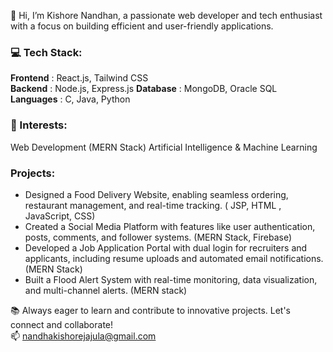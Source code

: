 👋 Hi, I’m Kishore Nandhan, a passionate web developer and tech enthusiast with a focus on building efficient and user-friendly applications.

### 💻 Tech Stack:
<strong>Frontend</strong> : React.js, Tailwind CSS <br/>
<strong>Backend</strong> : Node.js, Express.js
<strong>Database</strong> : MongoDB, Oracle SQL
<strong>Languages</strong> : C, Java, Python

### 🌟 Interests:
Web Development (MERN Stack)
Artificial Intelligence & Machine Learning

### Projects:
- Designed a Food Delivery Website, enabling seamless ordering, restaurant management, and real-time tracking. ( JSP, HTML , JavaScript, CSS)
- Created a Social Media Platform with features like user authentication, posts, comments, and follower systems. (MERN Stack, Firebase)
- Developed a Job Application Portal with dual login for recruiters and applicants, including resume uploads and automated email notifications. (MERN Stack)
- Built a Flood Alert System with real-time monitoring, data visualization, and multi-channel alerts. (MERN stack)

📚 Always eager to learn and contribute to innovative projects. Let's connect and collaborate!<br/>
📫 nandhakishorejajula@gmail.com
